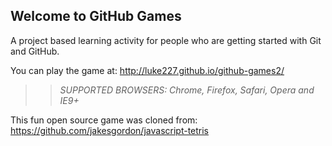 ## Welcome to GitHub Games

A project based learning activity for people who are getting started with Git and GitHub.

You can play the game at: http://luke227.github.io/github-games2/

>> _*SUPPORTED BROWSERS*: Chrome, Firefox, Safari, Opera and IE9+_

This fun open source game was cloned from: https://github.com/jakesgordon/javascript-tetris
